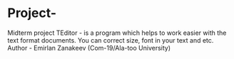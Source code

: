 # Project-
Midterm project
TEditor - is a program which helps to work easier with the text format documents. You can correct size, font in your text and etc.
Author - Emirlan Zanakeev (Com-19/Ala-too University)
